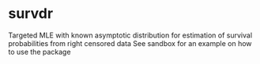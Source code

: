 # survdr
Targeted MLE with known asymptotic distribution for estimation of survival probabilities from right censored data
See sandbox for an example on how to use the package
